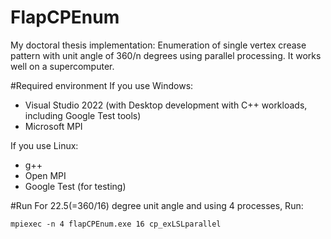 
# FlapCPEnum
My doctoral thesis implementation: Enumeration of single vertex crease pattern with unit angle of 360/n degrees
using parallel processing.
It works well on a supercomputer.

#Required environment
If you use Windows:
* Visual Studio 2022 (with Desktop development with C++ workloads, including Google Test tools)
* Microsoft MPI

If you use Linux:
* g++
* Open MPI
* Google Test (for testing)

#Run
For 22.5(=360/16) degree unit angle and using 4 processes, Run:

```
mpiexec -n 4 flapCPEnum.exe 16 cp_exLSLparallel
```
